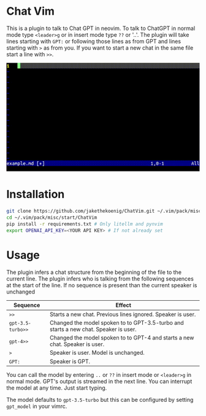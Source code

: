 # Chat Vim

This is a plugin to talk to Chat GPT in neovim. To talk to ChatGPT in normal mode type `<leader>g` or in insert mode type `??` or '..'. The plugin will take lines starting with `GPT:` or following those lines as from GPT and lines starting with `>` as from you. If you want to start a new chat in the same file start a line with `>>`.

![](chat2.gif)

# Installation

```bash
git clone https://github.com/jakethekoenig/ChatVim.git ~/.vim/pack/misc/start/
cd ~/.vim/pack/misc/start/ChatVim
pip install -r requirements.txt # Only litellm and pynvim
export OPENAI_API_KEY=<YOUR API KEY> # If not already set
```

# Usage

The plugin infers a chat structure from the beginning of the file to the current line. The plugin infers who is talking from the following sequences at the start of the line. If no sequence is present than the current speaker is unchanged

| Sequence | Effect |
| --------- | --------- |
| `>>` | Starts a new chat. Previous lines ignored. Speaker is user. |
| `gpt-3.5-turbo>>` | Changed the model spoken to to GPT-3.5-turbo and starts a new chat. Speaker is user. |
| `gpt-4>>` | Changed the model spoken to to GPT-4 and starts a new chat. Speaker is user.|
| `>` | Speaker is user. Model is unchanged. |
| `GPT:` | Speaker is GPT. |

You can call the model by entering `..` or `??` in insert mode or `<leader>g` in normal mode. GPT's output is streamed in the next line. You can interrupt the model at any time. Just start typing.

The model defaults to `gpt-3.5-turbo` but this can be configured by setting `gpt_model` in your vimrc.
